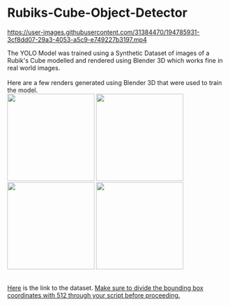 # Rubiks-Cube-Object-Detector

https://user-images.githubusercontent.com/31384470/194785931-3cf8dd07-29a3-4053-a5c9-e749227b3197.mp4

The YOLO Model was trained using a Synthetic Dataset of images of a Rubik's Cube modelled and rendered using Blender 3D which works fine in real world images.<br /> 
</br>
Here are a few renders generated using Blender 3D that were used to train the model. </br>
<img src = "https://user-images.githubusercontent.com/31384470/194786026-ce7ab324-a61c-4056-81ff-3537e9856e19.jpg" width = "200" height = "200"></img>
<img src = "https://user-images.githubusercontent.com/31384470/194786025-7e052bf4-ae0d-4e93-9aa4-fcc686f6fce7.jpg" width = "200" height = "200"></img>
<img src = "https://user-images.githubusercontent.com/31384470/194786028-0a77496c-78b1-4b2c-b87e-e1932e0c9028.jpg" width = "200" height = "200"></img>
<img src = "https://user-images.githubusercontent.com/31384470/194786027-24f05c54-5c99-41dc-b72c-31f57707b733.jpg" width = "200" height = "200"></img>
</br>
</br>

<a href="https://drive.google.com/file/d/1QUbtXyYRWzY9CVBqseyJpRAIkNosu9Om/view?usp=sharing">Here</a> is the link to the dataset. 
<ins>Make sure to divide the bounding box coordinates with 512 through your script before proceeding.</ins>
